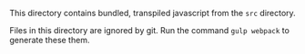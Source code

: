 This directory contains bundled, transpiled javascript from the `src` directory.

Files in this directory are ignored by git. Run the command `gulp webpack` to
generate these them.

